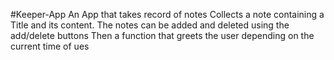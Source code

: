 #Keeper-App
An App that takes record of notes 
Collects a note containing  a Title and its content.
The notes can be added and deleted using the add/delete buttons
Then a function that greets the user depending on the current time of ues
